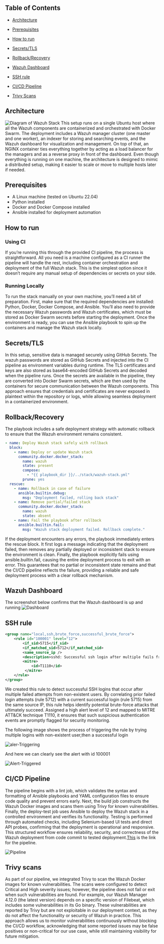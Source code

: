 ## Table of Contents
- [Architecture](#Architecture)

- [Prerequisites](#Prerequisites)

- [How to run](#How-to-run)

- [Secrets/TLS](#SecretsTLS)

- [Rollback/Recovery](#RollbackRecovery)

- [Wazuh Dashboard](#Wazuh-Dashboard)

- [SSH rule](#SSH-rule)

- [CI/CD Pipeline](#CI/CD-Pipeline)

- [Trivy Scans](#Trivy-Scans)




## Architecture
![Diagram of Wazuh Stack](/images/Diagram.png)
This setup runs on a single Ubuntu host where all the Wazuh components are containerized and orchestrated with Docker Swarm. The deployment includes a Wazuh manager cluster (one master and one worker), an indexer for storing and searching events, and the Wazuh dashboard for visualization and management. On top of that, an NGINX container ties everything together by acting as a load balancer for the managers and as a reverse proxy in front of the dashboard. Even though everything is running on one machine, the architecture is designed to mimic a distributed setup, making it easier to scale or move to multiple hosts later if needed.

## Prerequisites
- A Linux machine (tested on Ubuntu 22.04)
- Python installed
- Docker and Docker Compose installed
- Ansible installed for deployment automation

## How to run
### Using CI
If you’re running this through the provided CI pipeline, the process is straightforward. All you need is a machine configured as a CI runner the pipeline will handle the rest, including container orchestration and deployment of the full Wazuh stack. This is the simplest option since it doesn’t require any manual setup of dependencies or secrets on your side.

### Running Locally
To run the stack manually on your own machine, you’ll need a bit of preparation. First, make sure that the required dependencies are installed: Python, Docker, Docker Compose, and Ansible. You’ll also need to provide the necessary Wazuh passwords and Wazuh certificates, which must be stored as Docker Swarm secrets before starting the deployment. Once the environment is ready, you can use the Ansible playbook to spin up the containers and manage the Wazuh stack locally.

## Secrets/TLS
In this setup, sensitive data is managed securely using GitHub Secrets. The wazuh passwords are stored as GitHub Secrets and injected into the CI pipeline as environment variables during runtime. The TLS certificates and keys are also stored as base64-encoded GitHub Secrets and decoded when the pipeline runs. Once the secrets are available in the pipeline, they are converted into Docker Swarm secrets, which are then used by the containers for secure communication between the Wazuh components. This approach ensures that credentials and certificates are never exposed in plaintext within the repository or logs, while allowing seamless deployment in a containerized environment.

## Rollback/Recovery
The playbook includes a safe deployment strategy with automatic rollback to ensure that the Wazuh environment remains consistent. 

```yaml
- name: Deploy Wazuh stack safely with rollback
  block:
    - name: Deploy or update Wazuh stack
      community.docker.docker_stack:
        name: wazuh
        state: present
        compose:
          - "{{ playbook_dir }}/../stack/wazuh-stack.yml"
        prune: yes
  rescue:
    - name: Rollback in case of failure
      ansible.builtin.debug:
        msg: "Deployment failed, rolling back stack"
    - name: Remove partial/failed stack
      community.docker.docker_stack:
        name: wazuh
        state: absent
    - name: Fail the playbook after rollback
      ansible.builtin.fail:
        msg: "Wazuh stack deployment failed. Rollback complete."
```
If the deployment encounters any errors, the playbook immediately enters the rescue block. It first logs a message indicating that the deployment failed, then removes any partially deployed or inconsistent stack to ensure the environment is clean. Finally, the playbook explicitly fails using ansible.builtin.fail, causing the entire deployment process to exit with an error. This guarantees that no partial or inconsistent state remains and that the CI/CD pipeline reflects the failure, providing a reliable and safe deployment process with a clear rollback mechanism.

## Wazuh Dashboard
The screenshot below confirms that the Wazuh dashboard is up and running
![Dashboard](/images/Dashboard.jpg)

## SSH  rule
```xml
<group name="local,ssh,brute_force,successful_brute_force">
	<rule id="100001" level="12">
		<if_sid>5715</if_sid>
		<if_matched_sid>5712</if_matched_sid>
		<same_source_ip />
		<description>sshd: Successful ssh login after multiple fails from non-existent users</description>
		<mitre>
      		<id>T1110</id>
   		 </mitre>
	</rule>
</group>
```

We created this rule to detect successful SSH logins that occur after multiple failed attempts from non-existent users. By correlating prior failed login attempts (rule 5712) with a current successful login (rule 5715) from the same source IP, this rule helps identify potential brute-force attacks that ultimately succeed. Assigned a high alert level of 12 and mapped to MITRE ATT&CK technique T1110, it ensures that such suspicious authentication events are promptly flagged for security monitoring.

The following image shows the process of triggering the rule by trying multiple logins with non-existent user,then a successful login

![aler-Triggering](/images/aler-Triggering.jpg)

And here we can clearly see the alert with id 100001

![Alert-Triggered](/images/Alert-Triggered.jpg)

## CI/CD Pipeline
The pipeline begins with a lint job, which validates the syntax and formatting of Ansible playbooks and YAML configuration files to ensure code quality and prevent errors early. Next, the build job constructs the Wazuh Docker images and scans them using Trivy for known vulnerabilities. Finally, the deploy-test job uses Ansible to deploy the Wazuh stack in a controlled environment and verifies its functionality. Testing is performed through automated checks, including Selenium-based UI tests and direct API probes, confirming that the deployment is operational and responsive. This structured workflow ensures reliability, security, and correctness of the Wazuh deployment from code commit to tested deployment.<a href="https://github.com/Noureddine-0/Wazuh-Swarm/actions/runs/17365984718" target="_blank">This</a> is the link for the pipeline.

![Pipeline](/images/Ci.jpg)

## Trivy scans
As part of our pipeline, we integrated Trivy to scan the Wazuh Docker images for known vulnerabilities. The scans were configured to detect Critical and High severity issues; however, the pipeline does not fail or exit when such vulnerabilities are found. For example, our Wazuh Manager 4.12.0 (the latest version) depends on a specific version of Filebeat, which includes some vulnerabilities in its Go binary. These vulnerabilities are reported by Trivy but are not exploitable in our deployment context, as they do not affect the functionality or security of Wazuh in practice. This approach allows us to monitor vulnerabilities continuously without blocking the CI/CD workflow, acknowledging that some reported issues may be false positives or non-critical for our use case, while still maintaining visibility for future mitigation.
